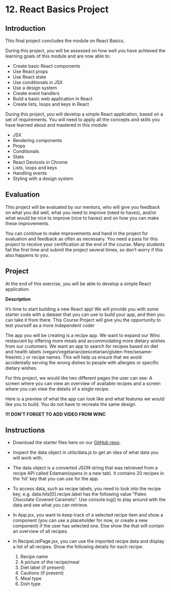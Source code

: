 # 12. React Basics Project

## Introduction

This final project concludes the module on React Basics.

During this project, you will be assessed on how well you have achieved the learning goals of this module and are now able to:

- Create basic React components
- Use React props
- Use React state
- Use conditionals in JSX
- Use a design system
- Create event handlers
- Build a basic web application in React
- Create lists, loops and keys in React

During this project, you will develop a simple React application, based on a set of requirements. You will need to apply all the concepts and skills you have learned about and mastered in this module:
- JSX
- Rendering components
- Props
- Conditionals
- State
-  React Devtools in Chrome
-  Lists, loops and keys
-  Handling events
-  Styling with a design system

## Evaluation

This project will be evaluated by our mentors, who will give you feedback on what you did well, what you need to improve (need to haves), and/or what would be nice to improve (nice to haves) and on how you can make these improvements. 

You can continue to make improvements and hand in the project for evaluation and feedback as often as necessary. You need a pass for this project to receive your certification at the end of the course. Many students fail the first time and submit the project several times, so don’t worry if this also happens to you.

## Project

At the end of this exercise, you will be able to develop a simple React application.

**Description**

It’s time to start building a new React app! We will provide you with some starter code with a dataset that you can use to build your app, and then you can take it from there. This Course Project will give you the opportunity to test yourself as a more independent coder

The app you will be creating is a recipe app. We want to expand our Winc restaurant by offering more meals and accommodating more dietary wishes from our customers. We want an app to search for recipes based on diet and health labels (vegan/vegetarian/pescetarian/gluten-free/sesame-free/etc.) or recipe names. This will help us ensure that we avoid accidentally serving the wrong dishes to people with allergies or specific dietary wishes.

For this project, we would like two different pages the user can see: A screen where you can view an overview of available recipes and a screen where you can view the details of a single recipe.

Here is a preview of what the app can look like and what features we would like you to build. You do not have to recreate the same design.

**!!! DON'T FORGET TO ADD VIDEO FROM WINC**

## Instructions

- Download the starter files here on our [GitHub repo](https://github.com/WincAcademy/react-exercise-solutions/tree/main/react-basics-project-starter).

- Inspect the data object in utils/data.js  to get an idea of what data you will work with.

- The data object is a converted JSON string that was retrieved from a recipe API called Edamam(opens in a new tab). It contains 20 recipes in the ‘hit’ key that you can use for the app.

- To access data, such as recipe labels, you need to look into the recipe key, e.g. data.hits[0].recipe.label has the following value "Paleo Chocolate Covered Caramels". Use console.log() to play around with the data and see what you can retrieve.

- In App.jsx, you want to keep track of a selected recipe item and show a <RecipePage /> component (you can use a placeholder for now, or create a new component) if the user has selected one. Else show the <RecipeListPage /> that will contain an overview of all recipes.

- In RecipeListPage.jsx, you can use the imported recipe data and display a list of all recipes. Show the following details for each recipe: 
    1. Recipe name
    2. A picture of the recipe/meal
    3. Diet label (if present)
    4. Cautions (if present)
    5. Meal type
    6. Dish type




